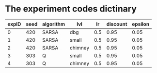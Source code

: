 # The experiment codes dictinary
| expID | seed | algorithm |  lvl    | lr   | discount | epsilon |
|-------|------|-----------|---------|------|----------|---------|
|  0    | 420  |  SARSA    |  dbg    | 0.5  |    0.95  |   0.05  |
|  1    | 420  |  SARSA    | small   | 0.5  |    0.95  |   0.05  |
|  2    | 420  |  SARSA    | chimney | 0.5  |    0.95  |   0.05  |
|  3    | 303  |  Q        | small   | 0.5  |    0.95  |   0.05  |
|  4    | 303  |  Q        | chimney | 0.5  |    0.95  |   0.05  |